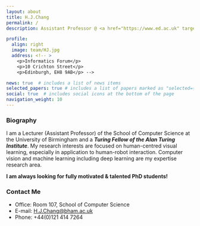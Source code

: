 ```yaml
---
layout: about
title: H.J.Chang
permalink: /
description: Assistant Professor @ <a href="https://www.ed.ac.uk" target="_blank">University of Birmingham</a> 

profile:
  align: right
  image: team/HJ.jpg
  address: <!-- >
    <p>Informatics Forum</p>
    <p>10 Crichton Street</p>
    <p>Edinburgh, EH8 9AB</p> -->

news: true  # includes a list of news items
selected_papers: true # includes a list of papers marked as "selected={true}"
social: true  # includes social icons at the bottom of the page
navigation_weight: 10
---
```


### **Biography**

I am a Lecturer (Assistant Professor) of the School of Computer Science at the University of Birmingham and a ***Turing Fellow of the Alan Turing Institute***. My research interests are focused on human-centred visual learning, especially in application to human-robot interaction. Computer vision and machine learning including deep learning are my expertise research area.

**I am always looking for fully motivated & talented PhD students!** 

### **Contact Me**

- Office: Room 107, School of Computer Science
- E-mail: H.J.Chang@bham.ac.uk
- Phone: +44(0)121 414 7264


